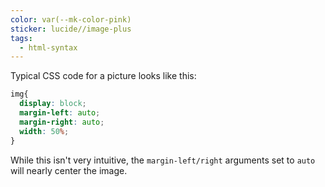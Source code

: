 ```yaml
---
color: var(--mk-color-pink)
sticker: lucide//image-plus
tags:
  - html-syntax
---
```

Typical CSS code for a picture looks like this:
~~~css
img{
  display: block;
  margin-left: auto;
  margin-right: auto;
  width: 50%;
}
~~~
While this isn't very intuitive, the `margin-left/right` arguments set to `auto` will nearly center the image.